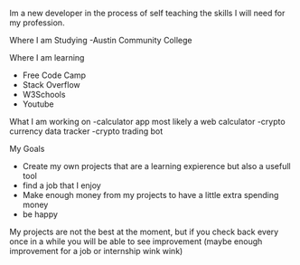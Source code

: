 

Im a new developer in the process of self teaching the skills I will need for my profession.

Where I am Studying
 -Austin Community College 

Where I am learning
- Free Code Camp
- Stack Overflow
- W3Schools
- Youtube

What I am working on
-calculator app most likely a web calculator
-crypto currency data tracker
-crypto trading bot

My Goals
- Create my own projects that are a learning expierence but also a usefull tool
- find a job that I enjoy
- Make enough money from my projects to have a little extra spending money
- be happy

My projects are not the best at the moment, but if you check back every once in a while you will be able to see improvement (maybe enough improvement for a job or internship wink wink)
